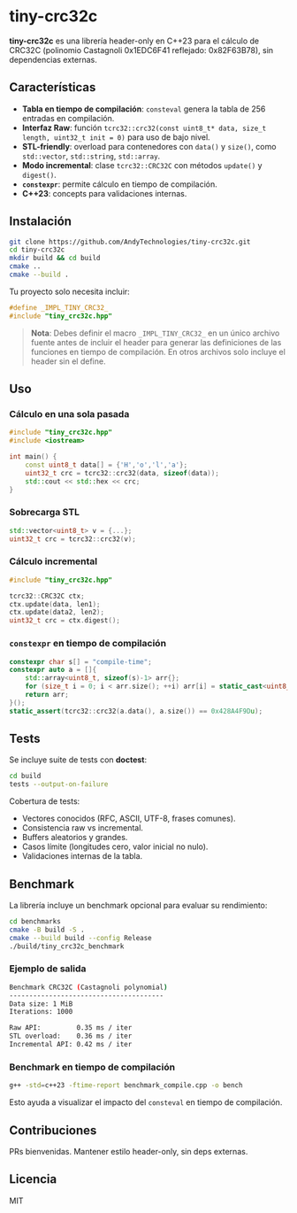 
# tiny-crc32c

**tiny-crc32c** es una librería header-only en C++23 para el cálculo de CRC32C (polinomio Castagnoli 0x1EDC6F41 reflejado: 0x82F63B78), sin dependencias externas.

## Características

* **Tabla en tiempo de compilación**: `consteval` genera la tabla de 256 entradas en compilación.
* **Interfaz Raw**: función `tcrc32::crc32(const uint8_t* data, size_t length, uint32_t init = 0)` para uso de bajo nivel.
* **STL-friendly**: overload para contenedores con `data()` y `size()`, como `std::vector`, `std::string`, `std::array`.
* **Modo incremental**: clase `tcrc32::CRC32C` con métodos `update()` y `digest()`.
* **`constexpr`**: permite cálculo en tiempo de compilación.
* **C++23**: concepts para validaciones internas.

## Instalación

```bash
git clone https://github.com/AndyTechnologies/tiny-crc32c.git
cd tiny-crc32c
mkdir build && cd build
cmake ..
cmake --build .
```

Tu proyecto solo necesita incluir:

```cpp
#define _IMPL_TINY_CRC32_
#include "tiny_crc32c.hpp"
```

> **Nota**: Debes definir el macro `_IMPL_TINY_CRC32_` en un único archivo fuente antes de incluir el header para generar las definiciones de las funciones en tiempo de compilación. En otros archivos solo incluye el header sin el define.

## Uso

### Cálculo en una sola pasada

```cpp
#include "tiny_crc32c.hpp"
#include <iostream>

int main() {
    const uint8_t data[] = {'H','o','l','a'};
    uint32_t crc = tcrc32::crc32(data, sizeof(data));
    std::cout << std::hex << crc;
}
```

### Sobrecarga STL

```cpp
std::vector<uint8_t> v = {...};
uint32_t crc = tcrc32::crc32(v);
```

### Cálculo incremental

```cpp
#include "tiny_crc32c.hpp"

tcrc32::CRC32C ctx;
ctx.update(data, len1);
ctx.update(data2, len2);
uint32_t crc = ctx.digest();
```

### `constexpr` en tiempo de compilación

```cpp
constexpr char s[] = "compile-time";
constexpr auto a = []{
    std::array<uint8_t, sizeof(s)-1> arr{};
    for (size_t i = 0; i < arr.size(); ++i) arr[i] = static_cast<uint8_t>(s[i]);
    return arr;
}();
static_assert(tcrc32::crc32(a.data(), a.size()) == 0x428A4F9Du);
```

## Tests

Se incluye suite de tests con **doctest**:

```bash
cd build
tests --output-on-failure
```

Cobertura de tests:

* Vectores conocidos (RFC, ASCII, UTF-8, frases comunes).
* Consistencia raw vs incremental.
* Buffers aleatorios y grandes.
* Casos límite (longitudes cero, valor inicial no nulo).
* Validaciones internas de la tabla.

## Benchmark

La librería incluye un benchmark opcional para evaluar su rendimiento:

```bash
cd benchmarks
cmake -B build -S .
cmake --build build --config Release
./build/tiny_crc32c_benchmark
```

### Ejemplo de salida

```bash
Benchmark CRC32C (Castagnoli polynomial)
---------------------------------------
Data size: 1 MiB
Iterations: 1000

Raw API:         0.35 ms / iter
STL overload:    0.36 ms / iter
Incremental API: 0.42 ms / iter
```

### Benchmark en tiempo de compilación

```bash
g++ -std=c++23 -ftime-report benchmark_compile.cpp -o bench
```

Esto ayuda a visualizar el impacto del `consteval` en tiempo de compilación.


## Contribuciones

PRs bienvenidas. Mantener estilo header-only, sin deps externas.

## Licencia

MIT
